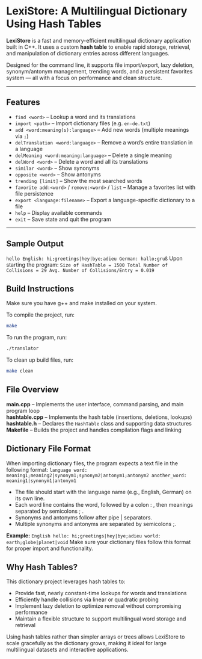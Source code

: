 # LexiStore: A Multilingual Dictionary Using Hash Tables

**LexiStore** is a fast and memory-efficient multilingual dictionary application built in C++. It uses a custom **hash table** to enable rapid storage, retrieval, and manipulation of dictionary entries across different languages.

Designed for the command line, it supports file import/export, lazy deletion, synonym/antonym management, trending words, and a persistent favorites system — all with a focus on performance and clean structure.

---

## Features

-  `find <word>` – Lookup a word and its translations
-  `import <path>` – Import dictionary files (e.g. `en-de.txt`)
-  `add <word:meaning(s):language>` – Add new words (multiple meanings via `;`)
-  `delTranslation <word:language>` – Remove a word’s entire translation in a language
-  `delMeaning <word:meaning:language>` – Delete a single meaning
-  `delWord <word>` – Delete a word and all its translations
-  `similar <word>` – Show synonyms
-  `opposite <word>` – Show antonyms
-  `trending [limit]` – Show the most searched words
-  `favorite add:<word>` / `remove:<word>` / `list` – Manage a favorites list with file persistence
-  `export <language:filename>` – Export a language-specific dictionary to a file
-  `help` – Display available commands
-  `exit` – Save state and quit the program

---

##  Sample Output
`
hello
English: hi;greetings|hey|bye;adieu
German: hallo;gruß
`
Upon starting the program:
`
Size of HashTable = 1500
Total Number of Collisions = 29
Avg. Number of Collisions/Entry = 0.019
`
## Build Instructions

Make sure you have g++ and make installed on your system.

To compile the project, run:
```bash
make
```

To run the program, run:
```bash
./translator
```

To clean up build files, run:
```bash
make clean
```

## File Overview

**main.cpp** – Implements the user interface, command parsing, and main program loop  
**hashtable.cpp** – Implements the hash table (insertions, deletions, lookups)  
**hashtable.h** – Declares the `HashTable` class and supporting data structures  
**Makefile** – Builds the project and handles compilation flags and linking

## Dictionary File Format
When importing dictionary files, the program expects a text file in the following format:
`
language
word: meaning1;meaning2|synonym1;synonym2|antonym1;antonym2
another_word: meaning1|synonym1|antonym1
`
  
- The file should start with the language name (e.g., English, German) on its own line.
- Each word line contains the word, followed by a colon : , then meanings separated by semicolons ; .
- Synonyms and antonyms follow after pipe | separators.
- Multiple synonyms and antonyms are separated by semicolons ;.

**Example:**
`
English
hello: hi;greetings|hey|bye;adieu
world: earth;globe|planet|void
`
Make sure your dictionary files follow this format for proper import and functionality.


## Why Hash Tables?

This dictionary project leverages hash tables to:

- Provide fast, nearly constant-time lookups for words and translations
- Efficiently handle collisions via linear or quadratic probing
- Implement lazy deletion to optimize removal without compromising performance
- Maintain a flexible structure to support multilingual word storage and retrieval

Using hash tables rather than simpler arrays or trees allows LexiStore to scale gracefully as the dictionary grows, making it ideal for large multilingual datasets and interactive applications.



